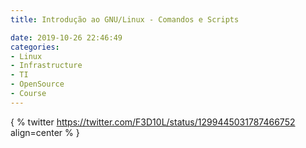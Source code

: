 ```yaml
---
title: Introdução ao GNU/Linux - Comandos e Scripts

date: 2019-10-26 22:46:49
categories:
- Linux
- Infrastructure
- TI
- OpenSource
- Course
---
```


{ % twitter https://twitter.com/F3D10L/status/1299445031787466752 align=center % }
